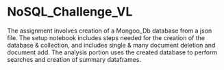 # NoSQL_Challenge_VL

The assignment involves creation of a Mongoo_Db database from a json file. The setup notebook includes steps needed for the creation of the database & collection, 
and includes single & many document deletion and document add. The analysis portion uses the created database to perform searches and creation of summary dataframes.   
